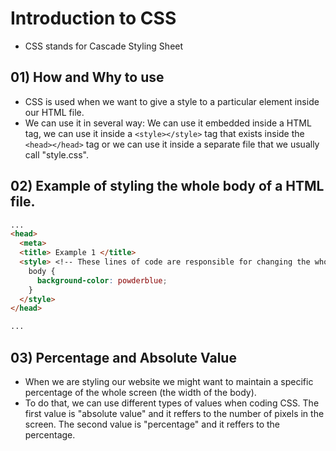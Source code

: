 # Introduction to CSS
* CSS stands for Cascade Styling Sheet

## 01) How and Why to use
* CSS is used when we want to give a style to a particular element inside our HTML file.
* We can use it in several way: We can use it embedded inside a HTML tag, we can use it inside a ```<style></style>``` tag that exists inside the ```<head></head>``` tag or we can use it inside a separate file that we usually call "style.css".

## 02) Example of styling the whole body of a HTML file.
```html
...
<head>
  <meta>
  <title> Example 1 </title>
  <style> <!-- These lines of code are responsible for changing the whole background color of our webiste. -->
    body {
      background-color: powderblue; 
    }
  </style>
</head>

...
```

## 03) Percentage and Absolute Value
* When we are styling our website we might want to maintain a specific percentage of the whole screen (the width of the body).
* To do that, we can use different types of values when coding CSS. The first value is "absolute value" and it reffers to the number of pixels in the screen. The second value is "percentage" and it reffers to the percentage.
